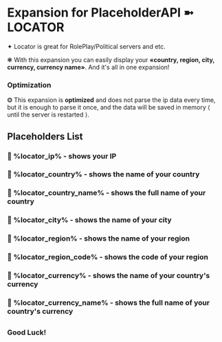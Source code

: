 # Expansion for PlaceholderAPI ➼ **LOCATOR**

✦ Locator is great for RolePlay/Political servers and etc.

❃ With this expansion you can easily display your **«country, region, city, currency, currency name»**. 
And it's all in one expansion!

### Optimization
❂ This expansion is __**optimized**__ and does not parse the ip data every time, 
but it is enough to parse it once, and the data will be saved in memory ⟨ until the server is restarted ⟩.

## Placeholders List

### 🌟 %locator_ip% - shows your IP
### 🌟 %locator_country% - shows the name of your country
### 🌟 %locator_country_name% - shows the full name of your country
### 🌟 %locator_city% - shows the name of your city
### 🌟 %locator_region% - shows the name of your region
### 🌟 %locator_region_code% - shows the code of your region
### 🌟 %locator_currency% - shows the name of your country's currency
### 🌟 %locator_currency_name% - shows the full name of your country's currency
## 

### Good Luck!
